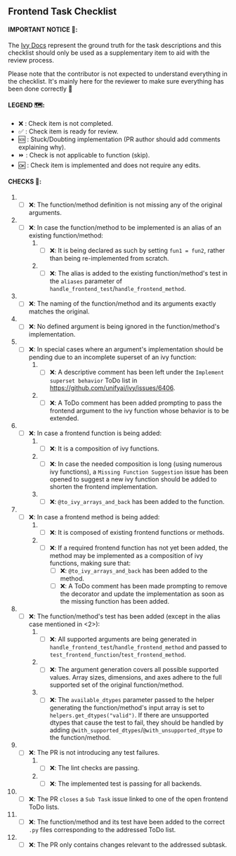 
## Frontend Task Checklist
#### IMPORTANT NOTICE 🚨:
The [Ivy Docs](https://unify.ai/docs/ivy/) represent the ground truth for the task descriptions and this checklist should only be used as a supplementary item to aid with the review process.

Please note that the contributor is not expected to understand everything in the checklist. It's mainly here for the reviewer to make sure everything has been done correctly 🙂

#### LEGEND 🗺:
- ❌ :  Check item is not completed.
- ✅ :  Check item is ready for review.
- 🆘 :  Stuck/Doubting implementation (PR author should add comments explaining why).
- ⏩ :  Check is not applicable to function (skip).
- 🆗 :  Check item is implemented and does not require any edits.

#### CHECKS 📑:
1. - [ ] ❌: The function/method definition is not missing any of the original arguments.
2. - [ ] ❌: In case the function/method to be implemented is an alias of an existing function/method:
       1. - [ ] ❌: It is being declared as such by setting `fun1 = fun2`, rather than being re-implemented from scratch.
       2. - [ ] ❌: The alias is added to the existing function/method's test in the `aliases` parameter of `handle_frontend_test`/`handle_frontend_method`.
3. - [ ] ❌: The naming of the function/method and its arguments exactly matches the original.
4. - [ ] ❌: No defined argument is being ignored in the function/method's implementation.
5. - [ ] ❌: In special cases where an argument's implementation should be pending due to an incomplete superset of an ivy function:
       1. - [ ] ❌: A descriptive comment has been left under the `Implement superset behavior` ToDo list in https://github.com/unifyai/ivy/issues/6406.
       2. - [ ] ❌: A ToDo comment has been added prompting to pass the frontend argument to the ivy function whose behavior is to be extended.
6. - [ ] ❌: In case a frontend function is being added:
       1. - [ ] ❌: It is a composition of ivy functions.
       2. - [ ] ❌: In case the needed composition is long (using numerous ivy functions), a `Missing Function Suggestion` issue has been opened to suggest a new ivy function should be added to shorten the frontend implementation.
       3. - [ ] ❌: `@to_ivy_arrays_and_back` has been added to the function.
7. - [ ] ❌: In case a frontend method is being added:
       1. - [ ] ❌: It is composed of existing frontend functions or methods.
       2. - [ ] ❌: If a required frontend function has not yet been added, the method may be implemented as a composition of ivy functions, making sure that:
              - [ ] ❌: `@to_ivy_arrays_and_back` has been added to the method.
              - [ ] ❌: A ToDo comment has been made prompting to remove the decorator and update the implementation as soon as the missing function has been added.
8. - [ ] ❌: The function/method's test has been added (except in the alias case mentioned in <2>):
       1. - [ ] ❌: All supported arguments are being generated in `handle_frontend_test`/`handle_frontend_method` and passed to `test_frontend_function`/`test_frontend_method`.
       2. - [ ] ❌: The argument generation covers all possible supported values. Array sizes, dimensions, and axes adhere to the full supported set of the original function/method.
       3. - [ ] ❌: The `available_dtypes` parameter passed to the helper generating the function/method's input array is set to `helpers.get_dtypes("valid")`. If there are unsupported dtypes that cause the test to fail, they should be handled by adding `@with_supported_dtypes`/`@with_unsupported_dtype` to the function/method.
9. - [ ] ❌: The PR is not introducing any test failures.
       1. - [ ] ❌: The lint checks are passing.
       2. - [ ] ❌: The implemented test is passing for all backends.
10. - [ ] ❌: The PR `closes` a `Sub Task` issue linked to one of the open frontend ToDo lists.
11. - [ ] ❌: The function/method and its test have been added to the correct `.py` files corresponding to the addressed ToDo list.
12. - [ ] ❌: The PR only contains changes relevant to the addressed subtask.
